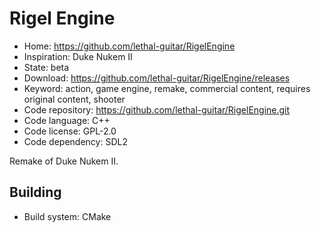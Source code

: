 # Rigel Engine

- Home: https://github.com/lethal-guitar/RigelEngine
- Inspiration: Duke Nukem II
- State: beta
- Download: https://github.com/lethal-guitar/RigelEngine/releases
- Keyword: action, game engine, remake, commercial content, requires original content, shooter
- Code repository: https://github.com/lethal-guitar/RigelEngine.git
- Code language: C++
- Code license: GPL-2.0
- Code dependency: SDL2

Remake of Duke Nukem II.

## Building

- Build system: CMake
